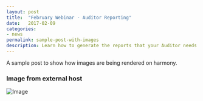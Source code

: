 ```yaml
---
layout: post
title:  "February Webinar - Auditor Reporting"
date:   2017-02-09
categories:
- news
permalink: sample-post-with-images
description: Learn how to generate the reports that your Auditor needs from TownSuite Financial for your annual audit.
---
```


A sample post to show how images are being rendered on harmony.

### Image from external host

![Image](http://placekitten.com/g/900/300)
